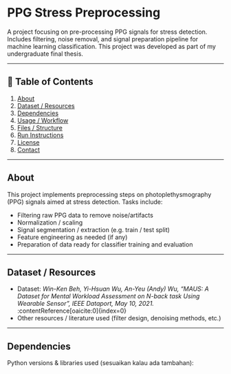 # PPG Stress Preprocessing

A project focusing on pre-processing PPG signals for stress detection. Includes filtering, noise removal, and signal preparation pipeline for machine learning classification. This project was developed as part of my undergraduate final thesis.

---

## 🧾 Table of Contents

1. [About](#about)  
2. [Dataset / Resources](#dataset--resources)  
3. [Dependencies](#dependencies)  
4. [Usage / Workflow](#usage--workflow)  
5. [Files / Structure](#files--structure)  
6. [Run Instructions](#run-instructions)  
7. [License](#license)  
8. [Contact](#contact)  

---

## About

This project implements preprocessing steps on photoplethysmography (PPG) signals aimed at stress detection. Tasks include:

- Filtering raw PPG data to remove noise/artifacts  
- Normalization / scaling  
- Signal segmentation / extraction (e.g. train / test split)  
- Feature engineering as needed (if any)  
- Preparation of data ready for classifier training and evaluation  

---

## Dataset / Resources

- Dataset: *Win-Ken Beh, Yi-Hsuan Wu, An-Yeu (Andy) Wu, “MAUS: A Dataset for Mental Workload Assessment on N-back task Using Wearable Sensor”, IEEE Dataport, May 10, 2021.* :contentReference[oaicite:0]{index=0}  
- Other resources / literature used (filter design, denoising methods, etc.)  

---

## Dependencies

Python versions & libraries used (sesuaikan kalau ada tambahan):

